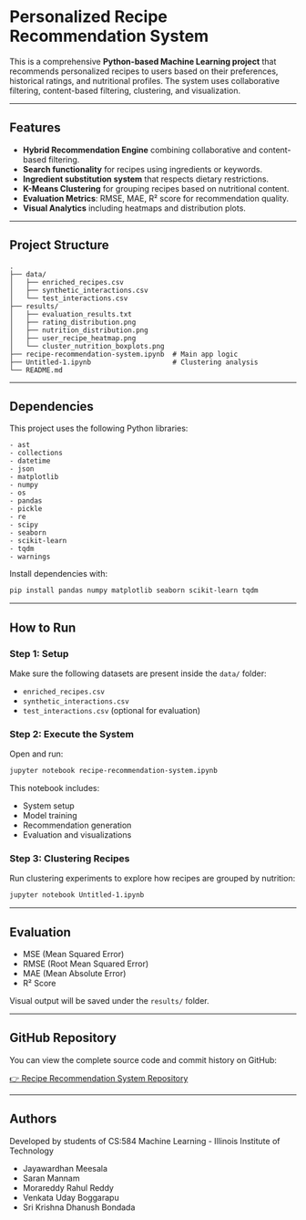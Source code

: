 # Personalized Recipe Recommendation System

This is a comprehensive **Python-based Machine Learning project** that recommends personalized recipes to users based on their preferences, historical ratings, and nutritional profiles. The system uses collaborative filtering, content-based filtering, clustering, and visualization.

---

## Features

- **Hybrid Recommendation Engine** combining collaborative and content-based filtering.
- **Search functionality** for recipes using ingredients or keywords.
- **Ingredient substitution system** that respects dietary restrictions.
- **K-Means Clustering** for grouping recipes based on nutritional content.
- **Evaluation Metrics**: RMSE, MAE, R² score for recommendation quality.
- **Visual Analytics** including heatmaps and distribution plots.

---

## Project Structure

```
.
├── data/
│   ├── enriched_recipes.csv
│   ├── synthetic_interactions.csv
│   └── test_interactions.csv
├── results/
│   ├── evaluation_results.txt
│   ├── rating_distribution.png
│   ├── nutrition_distribution.png
│   ├── user_recipe_heatmap.png
│   └── cluster_nutrition_boxplots.png
├── recipe-recommendation-system.ipynb  # Main app logic
├── Untitled-1.ipynb                    # Clustering analysis
└── README.md
```

---

## Dependencies

This project uses the following Python libraries:

```
- ast
- collections
- datetime
- json
- matplotlib
- numpy
- os
- pandas
- pickle
- re
- scipy
- seaborn
- scikit-learn
- tqdm
- warnings
```

Install dependencies with:

```bash
pip install pandas numpy matplotlib seaborn scikit-learn tqdm
```

---

## How to Run

### Step 1: Setup

Make sure the following datasets are present inside the `data/` folder:
- `enriched_recipes.csv`
- `synthetic_interactions.csv`
- `test_interactions.csv` (optional for evaluation)

### Step 2: Execute the System

Open and run:

```bash
jupyter notebook recipe-recommendation-system.ipynb
```

This notebook includes:
- System setup
- Model training
- Recommendation generation
- Evaluation and visualizations

### Step 3: Clustering Recipes

Run clustering experiments to explore how recipes are grouped by nutrition:

```bash
jupyter notebook Untitled-1.ipynb
```

---

## Evaluation

- MSE (Mean Squared Error)
- RMSE (Root Mean Squared Error)
- MAE (Mean Absolute Error)
- R² Score

Visual output will be saved under the `results/` folder.

---

## GitHub Repository

You can view the complete source code and commit history on GitHub:

[👉 Recipe Recommendation System Repository](https://github.com/Mannam-Saran/Recipe-Recommendation-System)

---

## Authors

Developed by students of CS:584 Machine Learning - Illinois Institute of Technology

- Jayawardhan Meesala
- Saran Mannam
- Morareddy Rahul Reddy
- Venkata Uday Boggarapu
- Sri Krishna Dhanush Bondada

